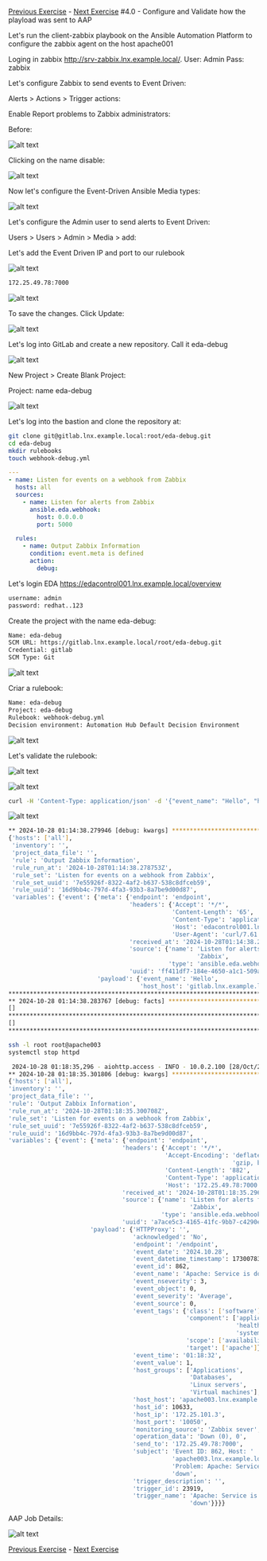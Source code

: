 [Previous Exercise](../3.0-config-eda-send-extra-variables) - [Next Exercise](../5.0-valide-extra-vars)
#4.0 - Configure and Validate how the playload was sent to AAP

Let's run the client-zabbix playbook on the Ansible Automation Platform to configure the zabbix agent on the host apache001


Loging in zabbix http://srv-zabbix.lnx.example.local/. 
   User: Admin 
   Pass: zabbix 

Let's configure Zabbix to send events to Event Driven:

Alerts > Actions > Trigger actions:

Enable Report problems to Zabbix administrators:

Before:

![alt text](files/images/image.png)

Clicking on the name disable:

![alt text](files/images/image-1.png)


Now let's configure the Event-Driven Ansible Media types:

![alt text](files/images/image-2.png)


Let's configure the Admin user to send alerts to Event Driven:

Users > Users > Admin > Media > add:

Let's add the Event Driven IP and port to our rulebook



![alt text](files/images/image-4.png)


  ```bash
  172.25.49.78:7000
  ``` 

![alt text](files/images/image-3.png)

To save the changes. Click Update:

![alt text](files/images/image-5.png)


Let's log into GitLab and create a new repository. Call it eda-debug

![alt text](files/images/image-6.png)

New Project > Create Blank Project:

 Project: name eda-debug


![alt text](files/images/image-7.png)


Let's log into the bastion and clone the repository at:

   
   ```bash
   git clone git@gitlab.lnx.example.local:root/eda-debug.git
   cd eda-debug
   mkdir rulebooks 
   touch webhook-debug.yml 
   ``` 

   ```yml
   ---
   - name: Listen for events on a webhook from Zabbix
     hosts: all
     sources:
       - name: Listen for alerts from Zabbix
         ansible.eda.webhook:
           host: 0.0.0.0
           port: 5000
   
     rules:
       - name: Output Zabbix Information
         condition: event.meta is defined
         action:
           debug:
   ```

Let's login EDA https://edacontrol001.lnx.example.local/overview

   ```bash
   username: admin
   password: redhat..123
   ``` 

Create the project with the name eda-debug:


   ```bash
   Name: eda-debug
   SCM URL: https://gitlab.lnx.example.local/root/eda-debug.git
   Credential: gitlab
   SCM Type: Git
   ``` 

![alt text](files/images/image-8.png)

Criar a rulebook: 
   ```bash
   Name: eda-debug
   Project: eda-debug
   Rulebook: webhook-debug.yml
   Decision environment: Automation Hub Default Decision Environment
   ``` 

![alt text](files/images/image-9.png)

Let's validate the rulebook:

![alt text](files/images/image-10.png)

![alt text](files/images/image-11.png)

   ```bash
   curl -H 'Content-Type: application/json' -d '{"event_name": "Hello", "host_host": "gitlab.lnx.example.local" }' edacontrol001.lnx.example.local:7000/endpoint
   ``` 
![alt text](files/images/image-12.png)


   ```bash
   ** 2024-10-28 01:14:38.279946 [debug: kwargs] **********************************
   {'hosts': ['all'],
    'inventory': '',
    'project_data_file': '',
    'rule': 'Output Zabbix Information',
    'rule_run_at': '2024-10-28T01:14:38.278753Z',
    'rule_set': 'Listen for events on a webhook from Zabbix',
    'rule_set_uuid': '7e55926f-8322-4af2-b637-538c8dfceb59',
    'rule_uuid': '16d9bb4c-797d-4fa3-93b3-8a7be9d00d87',
    'variables': {'event': {'meta': {'endpoint': 'endpoint',
                                     'headers': {'Accept': '*/*',
                                                 'Content-Length': '65',
                                                 'Content-Type': 'application/json',
                                                 'Host': 'edacontrol001.lnx.example.local:7000',
                                                 'User-Agent': 'curl/7.61.1'},
                                     'received_at': '2024-10-28T01:14:38.243009Z',
                                     'source': {'name': 'Listen for alerts from '
                                                        'Zabbix',
                                                'type': 'ansible.eda.webhook'},
                                     'uuid': 'ff411df7-184e-4650-a1c1-509ab03a0603'},
                            'payload': {'event_name': 'Hello',                      <<<<<<<<<<<<<<<<<<<<<<<<<<<<<<<<<<<<<<<<<
                                        'host_host': 'gitlab.lnx.example.local'}}}} <<<<<<<<<<<<<<<<<<<<<<<<<<<<<<<<<<<<<<<<<
   ********************************************************************************
   ** 2024-10-28 01:14:38.283767 [debug: facts] ***********************************
   []
   ********************************************************************************
   []
   ********************************************************************************
   ``` 


   ```bash
   ssh -l root root@apache003 
   systemctl stop httpd 

   ``` 

  ```bash
   2024-10-28 01:18:35,296 - aiohttp.access - INFO - 10.0.2.100 [28/Oct/2024:01:18:35 +0000] "POST /endpoint HTTP/1.1" 200 158 "-" "-"
** 2024-10-28 01:18:35.301806 [debug: kwargs] **********************************
{'hosts': ['all'],
 'inventory': '',
 'project_data_file': '',
 'rule': 'Output Zabbix Information',
 'rule_run_at': '2024-10-28T01:18:35.300708Z',
 'rule_set': 'Listen for events on a webhook from Zabbix',
 'rule_set_uuid': '7e55926f-8322-4af2-b637-538c8dfceb59',
 'rule_uuid': '16d9bb4c-797d-4fa3-93b3-8a7be9d00d87',
 'variables': {'event': {'meta': {'endpoint': 'endpoint',
                                  'headers': {'Accept': '*/*',
                                              'Accept-Encoding': 'deflate, '
                                                                 'gzip, br',
                                              'Content-Length': '882',
                                              'Content-Type': 'application/json',
                                              'Host': '172.25.49.78:7000'},
                                  'received_at': '2024-10-28T01:18:35.296372Z',
                                  'source': {'name': 'Listen for alerts from '
                                                     'Zabbix',
                                             'type': 'ansible.eda.webhook'},
                                  'uuid': 'a7ace5c3-4165-41fc-9bb7-c4290e38d613'},
                         'payload': {'HTTPProxy': '',
                                     'acknowledged': 'No',
                                     'endpoint': '/endpoint',
                                     'event_date': '2024.10.28',
                                     'event_datetime_timestamp': 1730078312,
                                     'event_id': 862,
                                     'event_name': 'Apache: Service is down',
                                     'event_nseverity': 3,
                                     'event_object': 0,
                                     'event_severity': 'Average',
                                     'event_source': 0,
                                     'event_tags': {'class': ['software'],
                                                    'component': ['application',
                                                                  'health',
                                                                  'system'],
                                                    'scope': ['availability'],
                                                    'target': ['apache']},
                                     'event_time': '01:18:32',
                                     'event_value': 1,
                                     'host_groups': ['Applications',
                                                     'Databases',
                                                     'Linux servers',
                                                     'Virtual machines'],
                                     'host_host': 'apache003.lnx.example.local',
                                     'host_id': 10633,
                                     'host_ip': '172.25.101.3',
                                     'host_port': '10050',
                                     'monitoring_source': 'Zabbix sever',
                                     'operation_data': 'Down (0), 0',
                                     'send_to': '172.25.49.78:7000',
                                     'subject': 'Event ID: 862, Host: '
                                                'apache003.lnx.example.local, '
                                                'Problem: Apache: Service is '
                                                'down',
                                     'trigger_description': '',
                                     'trigger_id': 23919,
                                     'trigger_name': 'Apache: Service is '
                                                     'down'}}}}
  ```


AAP Job Details:

![alt text](files/images/image-13.png)


[Previous Exercise](../3.0-config-eda-send-extra-variables) - [Next Exercise](../5.0-valide-extra-vars)
